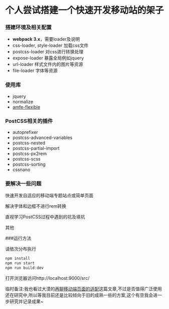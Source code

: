 # 个人尝试搭建一个快速开发移动站的架子

### 搭建环境及相关配置

- **webpack 3.x**，需要loader及说明
- css-loader, style-loader 加载css文件
- postcss-loader 对css进行转换处理
- expose-loader 暴露全局例如jquery
- url-loader 样式文件内的图片等资源
- file-loader 字体等资源

### 使用库

- jquery
- normalize
- [amfe-flexible](https://github.com/amfe/lib-flexible)

### PostCSS相关的插件

- autoprefixer
- postcss-advanced-variables
- postcss-nested
- postcss-partial-import
- postcss-px2rem
- postcss-scss
- postcss-sorting
- cssnano

### 要解决一些问题

快速开发自适应的移动端专题站点或简单页面

解决字体和边框不进行rem转换

直视学习PostCSS过程中遇到的坑及填坑

其他

###运行方法

请依次分布执行

```javascript
npm install
npm run start
npm run build:dev
```

打开浏览器访问http://localhost:9000/src/

临时备注:我也看过大漠的[再聊移动端页面的适配](http://www.w3cplus.com/css/vw-for-layout.html)这篇文章,不过是否值得广泛使用还在研究中,所以等我目前还是比较倾向于旧的成熟一些的方案,这个有空我会进一步研究并记录成果~
